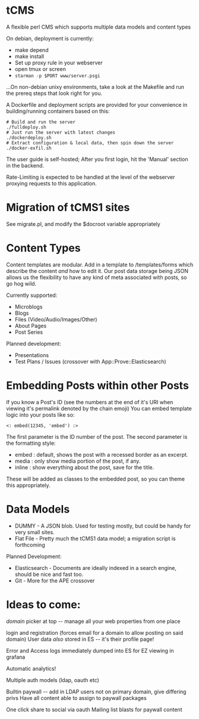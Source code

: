 tCMS
=====

A flexible perl CMS which supports multiple data models and content types

On debian, deployment is currently:
* make depend
* make install
* Set up proxy rule in your webserver
* open tmux or screen
* `starman -p $PORT www/server.psgi`

...On non-debian unixy environments, take a look at the Makefile and run the prereq steps that look right for you.

A Dockerfile and deployment scripts are provided for your convenience in building/running containers based on this:
```
# Build and run the server
./fulldeploy.sh
# Just run the server with latest changes
./dockerdeploy.sh
# Extract configuration & local data, then spin down the server
./docker-exfil.sh
```
The user guide is self-hosted; After you first login, hit the 'Manual' section in the backend.

Rate-Limiting is expected to be handled at the level of the webserver proxying requests to this application.

Migration of tCMS1 sites
=========================

See migrate.pl, and modify the $docroot variable appropriately

Content Types
=============
Content templates are modular.
Add in a template to /templates/forms which describe the content *and* how to edit it.
Our post data storage being JSON allows us the flexibility to have any kind of meta associated with posts, so go hog wild.

Currently supported:
* Microblogs
* Blogs
* Files (Video/Audio/Images/Other)
* About Pages
* Post Series

Planned development:
* Presentations
* Test Plans / Issues (crossover with App::Prove::Elasticsearch)

Embedding Posts within other Posts
==================================

If you know a Post's ID (see the numbers at the end of it's URI when viewing it's permalink denoted by the chain emoji)
You can embed template logic into your posts like so:

```
<: embed(12345, 'embed') :>
```

The first parameter is the ID number of the post.
The second parameter is the formatting style:

* embed : default, shows the post with a recessed border as an excerpt.
* media : only show media portion of the post, if any.
* inline : show everything about the post, save for the title.

These will be added as classes to the embedded post, so you can theme this appropriately.

Data Models
===========
* DUMMY - A JSON blob.  Used for testing mostly, but could be handy for very small sites.
* Flat File - Pretty much the tCMS1 data model; a migration script is forthcoming

Planned Development:
* Elasticsearch - Documents are ideally indexed in a search engine, should be nice and fast too.
* Git - More for the APE crossover

Ideas to come:
=============

*domain* picker at top -- manage all your web properties from one place

login and registration (forces email for a domain to allow posting on said domain)
User data *also* stored in ES -- it's their profile page!

Error and Access logs immediately dumped into ES for EZ viewing in grafana

Automatic analytics!

Multiple auth models (ldap, oauth etc)

Builtin paywall -- add in LDAP users not on primary domain, give differing privs
Have all content able to assign to paywall packages

One click share to social via oauth
Mailing list blasts for paywall content
